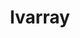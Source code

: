 ---
title: "lvarray"
layout: cache
categories: [package, develop]
meta: {"compilers": ["gcc@13.2.0"], "num_specs": 3, "num_specs_by_stack": {"radiuss": 3, "root": 3}, "oss": ["ubuntu24.04"], "platforms": ["linux"], "stacks": ["radiuss", "root"], "targets": ["x86_64_v3"], "versions": ["0.2.2"]}
spec_details: [{"compiler": "gcc@13.2.0", "hash": "3gfkqqgo3kq5t4s4nrmsukwycub3rpox", "os": "ubuntu24.04", "platform": "linux", "size": "-", "stacks": ["radiuss", "root"], "target": "x86_64_v3", "variants": ["+addr2line", "~benchmarks", "build_system=cmake", "build_type=Release", "~caliper", "~chai", "commit=3f7bacf5a4e967d4628b860132f5c29673314d3a", "~cuda", "~docs", "~examples", "generator=make", "~ipo", "~pylvarray", "+shared", "~tests", "~umpire"], "versions": ["0.2.2"]}, {"compiler": "gcc@13.2.0", "hash": "t7sooypiu7rsqgwku4ixk7iz3iwwx56a", "os": "ubuntu24.04", "platform": "linux", "size": "-", "stacks": ["radiuss", "root"], "target": "x86_64_v3", "variants": ["+addr2line", "~benchmarks", "build_system=cmake", "build_type=Release", "~caliper", "~chai", "commit=3f7bacf5a4e967d4628b860132f5c29673314d3a", "~cuda", "~docs", "~examples", "generator=make", "~ipo", "~pylvarray", "+shared", "~tests", "~umpire"], "versions": ["0.2.2"]}, {"compiler": "gcc@13.2.0", "hash": "z7shpq43rmtlxhcw6a64l74itmwoqd6n", "os": "ubuntu24.04", "platform": "linux", "size": "-", "stacks": ["radiuss", "root"], "target": "x86_64_v3", "variants": ["+addr2line", "~benchmarks", "build_system=cmake", "build_type=Release", "~caliper", "~chai", "commit=3f7bacf5a4e967d4628b860132f5c29673314d3a", "~cuda", "~docs", "~examples", "generator=make", "~ipo", "~pylvarray", "+shared", "~tests", "~umpire"], "versions": ["0.2.2"]}]
---